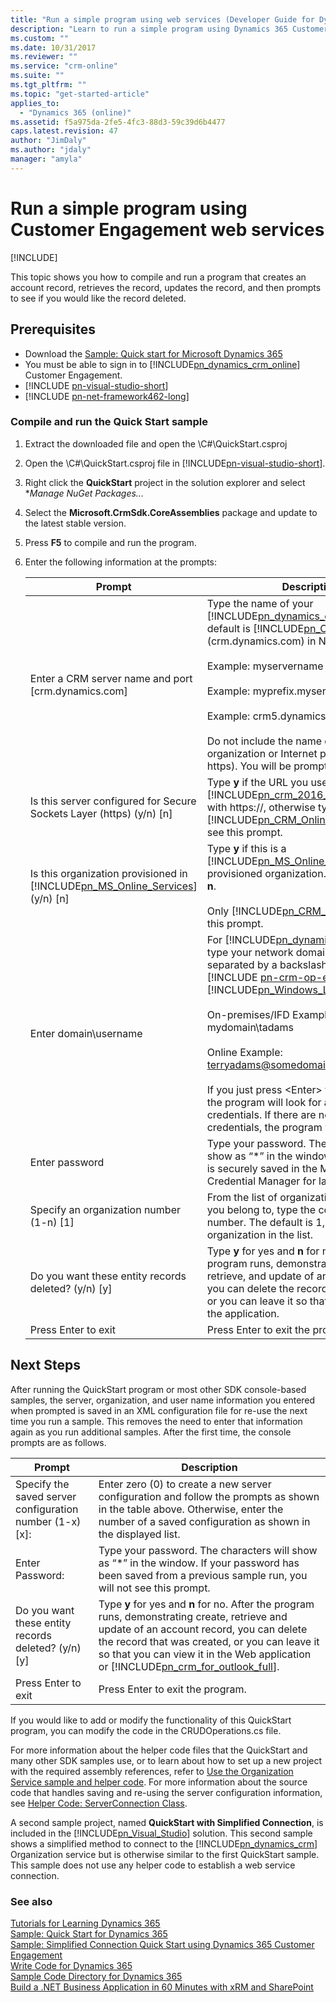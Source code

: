 ```yaml
---
title: "Run a simple program using web services (Developer Guide for Dynamics 365 Customer Engagement) | MicrosoftDocs"
description: "Learn to run a simple program using Dynamics 365 Customer Engagement web services."
ms.custom: ""
ms.date: 10/31/2017
ms.reviewer: ""
ms.service: "crm-online"
ms.suite: ""
ms.tgt_pltfrm: ""
ms.topic: "get-started-article"
applies_to: 
  - "Dynamics 365 (online)"
ms.assetid: f5a975da-2fe5-4fc3-88d3-59c39d6b4477
caps.latest.revision: 47
author: "JimDaly"
ms.author: "jdaly"
manager: "amyla"
---
```

# Run a simple program using Customer Engagement web services

[!INCLUDE[](../includes/cc_applies_to_update_9_0_0.md)]

This topic shows you how to compile and run a  program that creates an account record, retrieves the record, updates the record, and then prompts to see if you would like the record deleted.  

## Prerequisites

- Download the [Sample: Quick start for Microsoft Dynamics 365](https://code.msdn.microsoft.com/Sample-Quick-start-for-650dbcaa)
- You must be able to sign in to [!INCLUDE[pn_dynamics_crm_online](../includes/pn-dynamics-crm-online.md)] Customer Engagement.  
- [!INCLUDE [pn-visual-studio-short](../includes/pn-visual-studio-short.md)] 
- [!INCLUDE [pn-net-framework462-long](../includes/pn-net-framework462-long.md)]

### Compile and run the Quick Start sample

1. Extract the downloaded file and open the \C#\QuickStart.csproj
1. Open the \C#\QuickStart.csproj file in [!INCLUDE[pn-visual-studio-short](../includes/pn-visual-studio-short.md)].  
1. Right click the **QuickStart** project in the solution explorer and select **Manage NuGet Packages...*
2. Select the **Microsoft.CrmSdk.CoreAssemblies** package and update to the latest stable version.
3. Press **F5** to compile and run the program.  
4. Enter the following information at the prompts:

    |Prompt|Description|  
    |------------|-----------------|  
    |Enter a CRM server name and port [crm.dynamics.com]|Type the name of your [!INCLUDE[pn_dynamics_crm](../includes/pn-dynamics-crm.md)] server. The default is [!INCLUDE[pn_CRM_Online](../includes/pn-crm-online.md)] (crm.dynamics.com) in North America.<br /><br /> Example: myservername<br /><br /> Example: myprefix.myservername:5500<br /><br /> Example: crm5.dynamics.com<br /><br /> Do not include the name of your organization or Internet protocol (http or https). You will be prompted for that later.|  
    |Is this server configured for Secure Sockets Layer (https) (y/n) [n]|Type **y** if the URL you use to access [!INCLUDE[pn_crm_2016_shortest](../includes/pn-crm-2016-shortest.md)] begins with https://, otherwise type **n**. [!INCLUDE[pn_CRM_Online](../includes/pn-crm-online.md)] users do not see this prompt.|  
    |Is this organization provisioned in [!INCLUDE[pn_MS_Online_Services](../includes/pn-ms-online-services.md)] (y/n) [n]|Type **y** if this is a [!INCLUDE[pn_MS_Online_Services](../includes/pn-ms-online-services.md)] provisioned organization. Otherwise, type **n**.<br /><br /> Only [!INCLUDE[pn_CRM_Online](../includes/pn-crm-online.md)] users see this prompt.|  
    |Enter domain\username|For [!INCLUDE[pn_dynamics_crm_online](../includes/pn-dynamics-crm-online.md)], type your network domain and user name separated by a backslash (\\). For [!INCLUDE [pn-crm-op-edition](../includes/pn-crm-onprem.md)], enter your [!INCLUDE[pn_Windows_Live_ID](../includes/pn-windows-live-id.md)].<br /><br /> On-premises/IFD Example: mydomain\tadams<br /><br /> Online Example: terryadams@somedomain.onmicrosoft.com<br /><br /> If you just press \<Enter> for the user name, the program will look for and use saved credentials. If there are no saved credentials, the program will fail.|  
    |Enter password|Type your password. The characters will show as “*” in the window. Your password is securely saved in the Microsoft Credential Manager for later reuse.|  
    |Specify an organization number (1-n) [1]|From the list of organizations shown that you belong to, type the corresponding number. The default is 1, indicating the first organization in the list.| 
    |Do you want these entity records deleted? (y/n) [y]|Type **y** for yes and **n** for no. After the program runs, demonstrating create, retrieve, and update of an account record, you can delete the record that was created, or you can leave it so that you can view it in the application.|  
    |Press Enter to exit|Press Enter to exit the program.|

## Next Steps

After running the QuickStart program or most other SDK console-based samples, the server, organization, and user name information you entered when prompted is saved in an XML configuration file for re-use the next time you run a sample. This removes the need to enter that information again as you run additional samples. After the first time, the console prompts are as follows.

|Prompt|Description|
|------------|-----------------|
|Specify the saved server configuration number (1-x) [x]:|Enter zero (0) to create a new server configuration and follow the prompts as shown in the table above. Otherwise, enter the number of a saved configuration as shown in the displayed list.|  
|Enter Password:|Type your password. The characters will show as “*” in the window. If your password has been saved from a previous sample run, you will not see this prompt.|  
|Do you want these entity records deleted? (y/n) [y]|Type **y** for yes and **n** for no. After the program runs, demonstrating create, retrieve and update of an account record, you can delete the record that was created, or you can leave it so that you can view it in the Web application or [!INCLUDE[pn_crm_for_outlook_full](../includes/pn-crm-for-outlook-full.md)].|  
|Press Enter to exit|Press Enter to exit the program.|  
  
 If you would like to add or modify the functionality of this QuickStart program, you can modify the code in the CRUDOperations.cs file.  
  
 For more information about the helper code files that the QuickStart and many other SDK samples use, or to learn about how to set up a new project with the required assembly references, refer to [Use the Organization Service sample and helper code](org-service/use-sample-helper-code.md). For more information about the source code that handles saving and re-using the server configuration information, see [Helper Code: ServerConnection Class](org-service/helper-code-serverconnection-class.md).  
  
 A second sample project, named **QuickStart with Simplified Connection**, is included in the [!INCLUDE[pn_Visual_Studio](../includes/pn-visual-studio.md)] solution. This second sample shows a simplified method to connect to the [!INCLUDE[pn_dynamics_crm](../includes/pn-dynamics-crm.md)] Organization service but is otherwise similar to the first QuickStart sample. This sample does not use any helper code to establish a web service connection.  
  
### See also  
 [Tutorials for Learning Dynamics 365](tutorials-resources-sdk.md)   
 [Sample: Quick Start for Dynamics 365](sample-quick-start.md)   
 [Sample: Simplified Connection Quick Start using Dynamics 365 Customer Engagement](xrm-tooling/sample-simplified-connection-quick-start.md)   
 [Write Code for Dynamics 365](extend-dynamics-365-server.md)   
 [Sample Code Directory for Dynamics 365](sample-code-directory.md)   
 [Build a .NET Business Application in 60 Minutes with xRM and SharePoint](http://www.microsoftpdc.com/2009/PR33)
